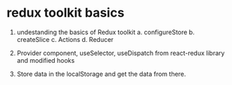 # redux toolkit basics

1. undestanding the basics of Redux toolkit
    a. configureStore
    b. createSlice
    c. Actions
    d. Reducer


2. Provider component, useSelector, useDispatch from react-redux library and modified hooks
3. Store data in the localStorage and get the data from there.
